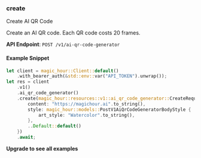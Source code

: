 
### create <a name="create"></a>
Create AI QR Code

Create an AI QR code. Each QR code costs 20 frames.

**API Endpoint**: `POST /v1/ai-qr-code-generator`

#### Example Snippet

```rust
let client = magic_hour::Client::default()
    .with_bearer_auth(&std::env::var("API_TOKEN").unwrap());
let res = client
    .v1()
    .ai_qr_code_generator()
    .create(magic_hour::resources::v1::ai_qr_code_generator::CreateRequest {
        content: "https://magichour.ai".to_string(),
        style: magic_hour::models::PostV1AiQrCodeGeneratorBodyStyle {
            art_style: "Watercolor".to_string(),
        },
        ..Default::default()
    })
    .await;
```

**Upgrade to see all examples**
